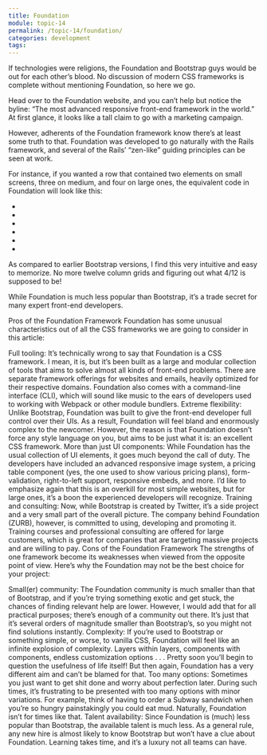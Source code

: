 ```yaml
---
title: Foundation
module: topic-14
permalink: /topic-14/foundation/
categories: development
tags:
---
```


<div class="divider-heading"></div>


If technologies were religions, the Foundation and Bootstrap guys would be out for each other’s blood. No discussion of modern CSS frameworks is complete without mentioning Foundation, so here we go.

<div class="divider-pg"></div>

Head over to the Foundation website, and you can’t help but notice the byline: “The most advanced responsive front-end framework in the world.” At first glance, it looks like a tall claim to go with a marketing campaign.

However, adherents of the Foundation framework know there’s at least some truth to that. Foundation was developed to go naturally with the Rails framework, and several of the Rails’ “zen-like” guiding principles can be seen at work.

For instance, if you wanted a row that contained two elements on small screens, three on medium, and four on large ones, the equivalent code in Foundation will look like this:

 <ul class="small-block-grid-2 medium-block-grid-3 large-block-grid-4">
  <li><!-- Your content goes here --></li>
  <li><!-- Your content goes here --></li>
  <li><!-- Your content goes here --></li>
  <li><!-- Your content goes here --></li>
  <li><!-- Your content goes here --></li>
  <li><!-- Your content goes here --></li>
</ul>
As compared to earlier Bootstrap versions, I find this very intuitive and easy to memorize. No more twelve column grids and figuring out what 4/12 is supposed to be!

While Foundation is much less popular than Bootstrap, it’s a trade secret for many expert front-end developers.

Pros of the Foundation Framework
Foundation has some unusual characteristics out of all the CSS frameworks we are going to consider in this article:

Full tooling: It’s technically wrong to say that Foundation is a CSS framework. I mean, it is, but it’s been built as a large and modular collection of tools that aims to solve almost all kinds of front-end problems. There are separate framework offerings for websites and emails, heavily optimized for their respective domains. Foundation also comes with a command-line interface (CLI), which will sound like music to the ears of developers used to working with Webpack or other module bundlers.
Extreme flexibility: Unlike Bootstrap, Foundation was built to give the front-end developer full control over their UIs. As a result, Foundation will feel bland and enormously complex to the newcomer. However, the reason is that Foundation doesn’t force any style language on you, but aims to be just what it is: an excellent CSS framework.
More than just UI components: While Foundation has the usual collection of UI elements, it goes much beyond the call of duty. The developers have included an advanced responsive image system, a pricing table component (yes, the one used to show various pricing plans), form-validation, right-to-left support, responsive embeds, and more. I’d like to emphasize again that this is an overkill for most simple websites, but for large ones, it’s a boon the experienced developers will recognize.
Training and consulting: Now, while Bootstrap is created by Twitter, it’s a side project and a very small part of the overall picture. The company behind Foundation (ZURB), however, is committed to using, developing and promoting it. Training courses and professional consulting are offered for large customers, which is great for companies that are targeting massive projects and are willing to pay.
Cons of the Foundation Framework
The strengths of one framework become its weaknesses when viewed from the opposite point of view. Here’s why the Foundation may not be the best choice for your project:

Small(er) community: The Foundation community is much smaller than that of Bootstrap, and if you’re trying something exotic and get stuck, the chances of finding relevant help are lower. However, I would add that for all practical purposes; there’s enough of a community out there. It’s just that it’s several orders of magnitude smaller than Bootstrap’s, so you might not find solutions instantly.
Complexity: If you’re used to Bootstrap or something simple, or worse, to vanilla CSS, Foundation will feel like an infinite explosion of complexity. Layers within layers, components with components, endless customization options . . . Pretty soon you’ll begin to question the usefulness of life itself! But then again, Foundation has a very different aim and can’t be blamed for that.
Too many options: Sometimes you just want to get shit done and worry about perfection later. During such times, it’s frustrating to be presented with too many options with minor variations. For example, think of having to order a Subway sandwich when you’re so hungry painstakingly you could eat mud. Naturally, Foundation isn’t for times like that.
Talent availability: Since Foundation is (much) less popular than Bootstrap, the available talent is much less. As a general rule, any new hire is almost likely to know Bootstrap but won’t have a clue about Foundation. Learning takes time, and it’s a luxury not all teams can have.
